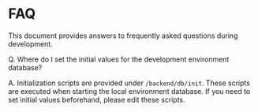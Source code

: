 # FAQ

This document provides answers to frequently asked questions during development.

Q. Where do I set the initial values for the development environment database?

A. Initialization scripts are provided under `/backend/db/init`. These scripts are executed when starting the local environment database. If you need to set initial values beforehand, please edit these scripts.
